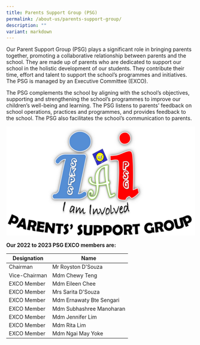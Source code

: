 ```yaml
---
title: Parents Support Group (PSG)
permalink: /about-us/parents-support-group/
description: ""
variant: markdown
---
```

Our Parent Support Group (PSG) plays a significant role in bringing parents together, promoting a collaborative relationship between parents and the school. They are made up of parents who are dedicated to support our school in the holistic development of our students. They contribute their time, effort and talent to support the school’s programmes and initiatives. The PSG is managed by an Executive Committee (EXCO).

The PSG complements the school by aligning with the school’s objectives, supporting and strengthening the school’s programmes to improve our children’s well-being and learning. The PSG listens to parents’ feedback on school operations, practices and programmes, and provides feedback to the school. The PSG also facilitates the school’s communication to parents.  

![](/images/PSG%20logo.png)

**Our 2022 to 2023 PSG EXCO members are:**

| Designation | Name | 
| -------- | -------- |
| Chairman | Mr Royston D'Souza | 
| Vice-Chairman | Mdm Chewy Teng | 
| EXCO Member | Mdm Eileen Chee | 
| EXCO Member | Mrs Sarita D'Souza | 
| EXCO Member | Mdm Ernawaty Bte Sengari | 
| EXCO Member | Mdm Subhashree Manoharan | 
| EXCO Member | Mdm Jennifer Lim | 
| EXCO Member | Mdm Rita Lim | 
| EXCO Member | Mdm Ngai May Yoke |